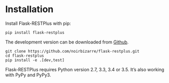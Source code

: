 # Installation

Install Flask-RESTPlus with pip:

    pip install flask-restplus

The development version can be downloaded from [Github](https://github.com/noirbizarre/flask-restplus).

    git clone https://github.com/noirbizarre/flask-restplus.git
    cd flask-restplus
    pip install -e .[dev,test]

Flask-RESTPlus requires Python version 2.7, 3.3, 3.4 or 3.5. It’s also working with PyPy and PyPy3.